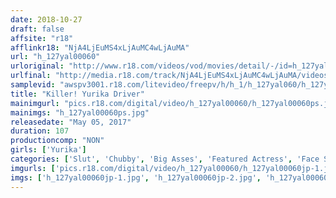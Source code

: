 ```yaml
---
date: 2018-10-27
draft: false
affsite: "r18"
afflinkr18: "NjA4LjEuMS4xLjAuMC4wLjAuMA"
url: "h_127yal00060"
urloriginal: "http://www.r18.com/videos/vod/movies/detail/-/id=h_127yal00060"
urlfinal: "http://media.r18.com/track/NjA4LjEuMS4xLjAuMC4wLjAuMA/videos/vod/movies/detail/-/id=h_127yal00060"
samplevid: "awspv3001.r18.com/litevideo/freepv/h/h_1/h_127yal060/h_127yal060_dmb_w.mp4"
title: "Killer! Yurika Driver"
mainimgurl: "pics.r18.com/digital/video/h_127yal00060/h_127yal00060ps.jpg"
mainimgs: "h_127yal00060ps.jpg"
releasedate: "May 05, 2017"
duration: 107
productioncomp: "NON"
girls: ['Yurika']
categories: ['Slut', 'Chubby', 'Big Asses', 'Featured Actress', 'Face Sitting', 'Masochist Man', 'Hi-Def']
imgurls: ['pics.r18.com/digital/video/h_127yal00060/h_127yal00060jp-1.jpg', 'pics.r18.com/digital/video/h_127yal00060/h_127yal00060jp-2.jpg', 'pics.r18.com/digital/video/h_127yal00060/h_127yal00060jp-3.jpg', 'pics.r18.com/digital/video/h_127yal00060/h_127yal00060jp-4.jpg', 'pics.r18.com/digital/video/h_127yal00060/h_127yal00060jp-5.jpg', 'pics.r18.com/digital/video/h_127yal00060/h_127yal00060jp-6.jpg', 'pics.r18.com/digital/video/h_127yal00060/h_127yal00060jp-7.jpg', 'pics.r18.com/digital/video/h_127yal00060/h_127yal00060jp-8.jpg', 'pics.r18.com/digital/video/h_127yal00060/h_127yal00060jp-9.jpg', 'pics.r18.com/digital/video/h_127yal00060/h_127yal00060jp-10.jpg', 'pics.r18.com/digital/video/h_127yal00060/h_127yal00060jp-11.jpg', 'pics.r18.com/digital/video/h_127yal00060/h_127yal00060jp-12.jpg', 'pics.r18.com/digital/video/h_127yal00060/h_127yal00060jp-13.jpg', 'pics.r18.com/digital/video/h_127yal00060/h_127yal00060jp-14.jpg', 'pics.r18.com/digital/video/h_127yal00060/h_127yal00060jp-15.jpg', 'pics.r18.com/digital/video/h_127yal00060/h_127yal00060jp-16.jpg', 'pics.r18.com/digital/video/h_127yal00060/h_127yal00060jp-17.jpg', 'pics.r18.com/digital/video/h_127yal00060/h_127yal00060jp-18.jpg', 'pics.r18.com/digital/video/h_127yal00060/h_127yal00060jp-19.jpg', 'pics.r18.com/digital/video/h_127yal00060/h_127yal00060jp-20.jpg']
imgs: ['h_127yal00060jp-1.jpg', 'h_127yal00060jp-2.jpg', 'h_127yal00060jp-3.jpg', 'h_127yal00060jp-4.jpg', 'h_127yal00060jp-5.jpg', 'h_127yal00060jp-6.jpg', 'h_127yal00060jp-7.jpg', 'h_127yal00060jp-8.jpg', 'h_127yal00060jp-9.jpg', 'h_127yal00060jp-10.jpg', 'h_127yal00060jp-11.jpg', 'h_127yal00060jp-12.jpg', 'h_127yal00060jp-13.jpg', 'h_127yal00060jp-14.jpg', 'h_127yal00060jp-15.jpg', 'h_127yal00060jp-16.jpg', 'h_127yal00060jp-17.jpg', 'h_127yal00060jp-18.jpg', 'h_127yal00060jp-19.jpg', 'h_127yal00060jp-20.jpg']
---
```

